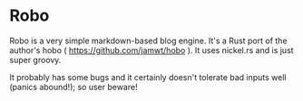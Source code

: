 Robo
====

Robo is a very simple markdown-based blog engine.  It's a Rust port of the
author's hobo ( https://github.com/jamwt/hobo ).  It uses nickel.rs
and is just super groovy.

It probably has some bugs and it certainly doesn't tolerate bad inputs well
(panics abound!); so user beware!

